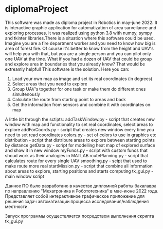 # diplomaProject
This software was made as diploma project in Robotics in may-june 2022. It is interactive graphic application for automatization of area surveilance and exploring processes.
It was realized using python 3.8 with numpy, sympy and tkinter libraries.There is a situation where this software could be used.
Imagine you are a fire department worker and you need to know how big is area of forest fire. Of course it's better to know from the height and UAV's
will help you with that, but you are a single person and you can pilot only one UAV at the time. What if you had a dozen of UAV that could be group and explore area
in boundaries that you already know? That would be extreamly helpful! This software is the solution. Here you can:
1) Load your own map as image and set its real coordinates (in degrees)
2) Select areas that you need to explore
3) Group UAV's together for one task or make them do different ones simultenously
4) Calculate the route from starting point to areas and back
5) Get the information from sensors and combine it with coordinates on map

A little bit through the sctipts:
addTaskWindow.py - script that creates new window with map and functionality to set real coordinates, select areas to explore
addForCoords.py - script that creates new window every time you need to set read coordinates
colors.py - set of colors to use in graphics etc
distribution - script that distribure areas to explore between starting points by distance
getData.py - script for modelling heat map of explored surface and show it in new window
myFuncs.py - script with custom funcs that shoud work as their analogies in MATLAB
routePlanning.py - script that calculates route for every single UAV
smoothing.py - scipt that used to make route more real
startMission.py - script that combine all information about areas to explore, starting positions and starts computing
tk_gui.py - main window script

Данное ПО было разработано в качестве дипломной работы бакалавра по направлению "Мехатроника и Робототехника" в мае-июне 2022 года. Представляет собой интерактивное графическое приложение для решения задач автоматизации процесса исследования/наблюдения местности.

Запуск программы осуществляется посредством выполнения скрипта tk_gui.py
